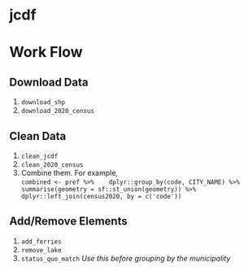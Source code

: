# jcdf

# Work Flow

## Download Data   
1. `download_shp`
2. `download_2020_census`

## Clean Data 
1. `clean_jcdf`
2. `clean_2020_census`
3. Combine them. For example,   
   `combined <- pref %>%   
               dplyr::group_by(code, CITY_NAME) %>%  
               summarise(geometry = sf::st_union(geometry)) %>%  
               dplyr::left_join(census2020, by = c('code'))`
  
## Add/Remove Elements
1. `add_ferries`
2. `remove_lake`
3. `status_quo_match` *Use this before grouping by the municipality*

